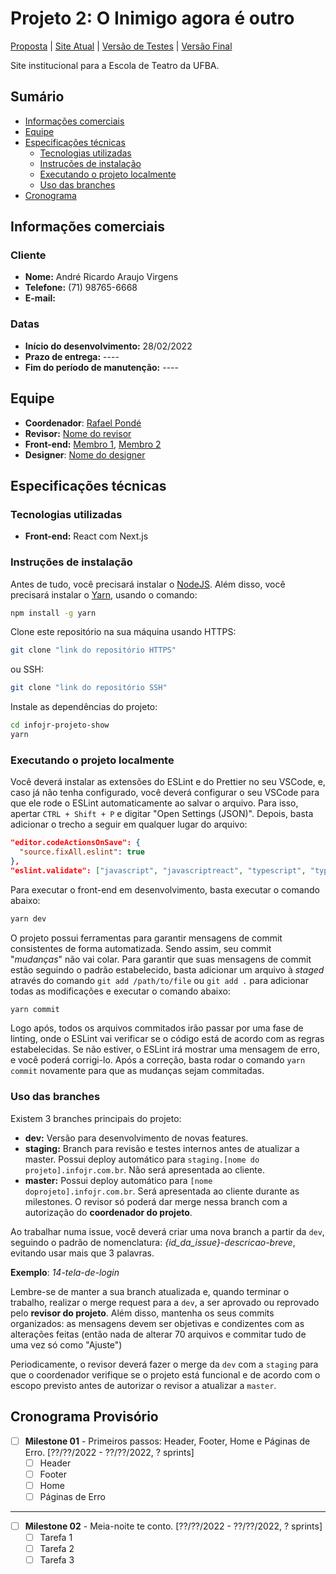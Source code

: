 # Projeto 2: O Inimigo agora é outro

[Proposta](https://drive.google.com/file/d/103lmaiM0H3XMy8mB7EBKlL17CBfzB4Ho/view?usp=sharing) | [Site Atual](https://http.cat/204) | [Versão de Testes](https://http.cat/204) | [Versão Final](https://http.cat/204)

Site institucional para a Escola de Teatro da UFBA.

## Sumário

- [Informações comerciais](#informações-comerciais)
- [Equipe](#equipe)
- [Especificações técnicas](#especificações-técnicas)
  - [Tecnologias utilizadas](#tecnologias-utilizadas)
  - [Instruções de instalação](#instruções-de-instalação)
  - [Executando o projeto localmente](#executando-o-projeto-localmente)
  - [Uso das branches](#uso-das-branches)
- [Cronograma](#cronograma)

## Informações comerciais

### Cliente

- **Nome:** André Ricardo Araujo Virgens
- **Telefone:** (71) 98765-6668
- **E-mail:** 

### Datas

- **Início do desenvolvimento:** 28/02/2022
- **Prazo de entrega:** ----
- **Fim do período de manutenção:** ----

## Equipe

- **Coordenador**: [Rafael Pondé](@Ralph_1307)
- **Revisor:** [Nome do revisor](@gitlab_revisor)
- **Front-end:** [Membro 1](@gitlab_m1), [Membro 2](@gitlab_m2)
- **Designer**: [Nome do designer](@gitlab_designer)

## Especificações técnicas

### Tecnologias utilizadas

- **Front-end:** React com Next.js

### Instruções de instalação

Antes de tudo, você precisará instalar o [NodeJS](https://nodejs.org/en/download/). Além disso, você precisará instalar o [Yarn](https://yarnpkg.com/getting-started), usando o comando:

```bash
npm install -g yarn
```

Clone este repositório na sua máquina usando HTTPS:

```bash
git clone "link do repositório HTTPS"
```

ou SSH:

```bash
git clone "link do repositório SSH"
```

Instale as dependências do projeto:

```bash
cd infojr-projeto-show
yarn
```

### Executando o projeto localmente

Você deverá instalar as extensões do ESLint e do Prettier no seu VSCode, e, caso já não tenha configurado, você deverá configurar o seu VSCode para que ele rode o ESLint automaticamente ao salvar o arquivo. Para isso, apertar `CTRL + Shift + P` e digitar "Open Settings (JSON)". Depois, basta adicionar o trecho a seguir em qualquer lugar do arquivo:

```json
"editor.codeActionsOnSave": {
  "source.fixAll.eslint": true
},
"eslint.validate": ["javascript", "javascriptreact", "typescript", "typescriptreact"]
```

Para executar o front-end em desenvolvimento, basta executar o comando abaixo:

```bash
yarn dev
```

O projeto possui ferramentas para garantir mensagens de commit consistentes de forma automatizada. Sendo assim, seu commit "_mudanças_" não vai colar. Para garantir que suas mensagens de commit estão seguindo o padrão estabelecido, basta adicionar um arquivo à _staged_ através do comando `git add /path/to/file` ou `git add .` para adicionar todas as modificações e executar o comando abaixo:

```bash
yarn commit
```

Logo após, todos os arquivos commitados irão passar por uma fase de linting, onde o ESLint vai verificar se o código está de acordo com as regras estabelecidas. Se não estiver, o ESLint irá mostrar uma mensagem de erro, e você poderá corrigi-lo. Após a correção, basta rodar o comando `yarn commit` novamente para que as mudanças sejam commitadas.

### Uso das branches

Existem 3 branches principais do projeto:

- **dev:** Versão para desenvolvimento de novas features.
- **staging:** Branch para revisão e testes internos antes de atualizar a master. Possui deploy automático para `staging.[nome do projeto].infojr.com.br`. Não será apresentada ao cliente.
- **master:** Possui deploy automático para `[nome doprojeto].infojr.com.br`. Será apresentada ao cliente durante as milestones. O revisor só poderá dar merge nessa branch com a autorização do **coordenador do projeto**.

Ao trabalhar numa issue, você deverá criar uma nova branch a partir da `dev`, seguindo o padrão de nomenclatura: _{id_da_issue}-descricao-breve_, evitando usar mais que 3 palavras.

**Exemplo**: _14-tela-de-login_

Lembre-se de manter a sua branch atualizada e, quando terminar o trabalho, realizar o merge request para a `dev`, a ser aprovado ou reprovado pelo **revisor do projeto**. Além disso, mantenha os seus commits organizados: as mensagens devem ser objetivas e condizentes com as alterações feitas (então nada de alterar 70 arquivos e commitar tudo de uma vez só como "Ajuste")

Periodicamente, o revisor deverá fazer o merge da `dev` com a `staging` para que o coordenador verifique se o projeto está funcional e de acordo com o escopo previsto antes de autorizar o revisor a atualizar a `master`.

## Cronograma Provisório

- [ ] **Milestone 01** - Primeiros passos: Header, Footer, Home e Páginas de Erro. [??/??/2022 - ??/??/2022, ? sprints]
  - [ ] Header
  - [ ] Footer
  - [ ] Home
  - [ ] Páginas de Erro

---

- [ ] **Milestone 02** - Meia-noite te conto. [??/??/2022 - ??/??/2022, ? sprints]
  - [ ] Tarefa 1
  - [ ] Tarefa 2
  - [ ] Tarefa 3
